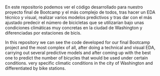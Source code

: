 En este repositorio podemos ver el código desarrollado para nuestro proyecto final de Bootcamp y el más complejo de todos, tras hacer un EDA técnico y visual, realizar varios modelos predictivos y tras dar con el más ajustado predecir el número de bicicletas que se utilizarían bajo unas condiciones climáticas muy concretas en la ciudad de Washington y diferenciadas por estaciones de bicis.

In this repository we can see the code developed for our final Bootcamp project and the most complex of all, after doing a technical and visual EDA, carrying out several predictive models and after coming up with the best one to predict the number of bicycles that would be used under certain conditions. very specific climatic conditions in the city of Washington and differentiated by bike stations.
